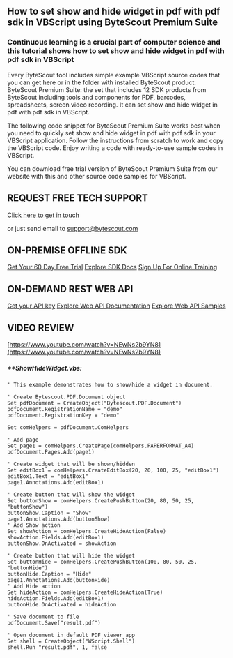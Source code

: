 ## How to set show and hide widget in pdf with pdf sdk in VBScript using ByteScout Premium Suite

### Continuous learning is a crucial part of computer science and this tutorial shows how to set show and hide widget in pdf with pdf sdk in VBScript

Every ByteScout tool includes simple example VBScript source codes that you can get here or in the folder with installed ByteScout product. ByteScout Premium Suite: the set that includes 12 SDK products from ByteScout including tools and components for PDF, barcodes, spreadsheets, screen video recording. It can set show and hide widget in pdf with pdf sdk in VBScript.

The following code snippet for ByteScout Premium Suite works best when you need to quickly set show and hide widget in pdf with pdf sdk in your VBScript application. Follow the instructions from scratch to work and copy the VBScript code. Enjoy writing a code with ready-to-use sample codes in VBScript.

You can download free trial version of ByteScout Premium Suite from our website with this and other source code samples for VBScript.

## REQUEST FREE TECH SUPPORT

[Click here to get in touch](https://bytescout.zendesk.com/hc/en-us/requests/new?subject=ByteScout%20Premium%20Suite%20Question)

or just send email to [support@bytescout.com](mailto:support@bytescout.com?subject=ByteScout%20Premium%20Suite%20Question) 

## ON-PREMISE OFFLINE SDK 

[Get Your 60 Day Free Trial](https://bytescout.com/download/web-installer?utm_source=github-readme)
[Explore SDK Docs](https://bytescout.com/documentation/index.html?utm_source=github-readme)
[Sign Up For Online Training](https://academy.bytescout.com/)


## ON-DEMAND REST WEB API

[Get your API key](https://pdf.co/documentation/api?utm_source=github-readme)
[Explore Web API Documentation](https://pdf.co/documentation/api?utm_source=github-readme)
[Explore Web API Samples](https://github.com/bytescout/ByteScout-SDK-SourceCode/tree/master/PDF.co%20Web%20API)

## VIDEO REVIEW

[https://www.youtube.com/watch?v=NEwNs2b9YN8](https://www.youtube.com/watch?v=NEwNs2b9YN8)




<!-- code block begin -->

##### ****ShowHideWidget.vbs:**
    
```
' This example demonstrates how to show/hide a widget in document.

' Create Bytescout.PDF.Document object
Set pdfDocument = CreateObject("Bytescout.PDF.Document")
pdfDocument.RegistrationName = "demo"
pdfDocument.RegistrationKey = "demo"

Set comHelpers = pdfDocument.ComHelpers

' Add page
Set page1 = comHelpers.CreatePage(comHelpers.PAPERFORMAT_A4)
pdfDocument.Pages.Add(page1)

' Create widget that will be shown/hidden
Set editBox1 = comHelpers.CreateEditBox(20, 20, 100, 25, "editBox1")
editBox1.Text = "editBox1"
page1.Annotations.Add(editBox1)

' Create button that will show the widget
Set buttonShow = comHelpers.CreatePushButton(20, 80, 50, 25, "buttonShow")
buttonShow.Caption = "Show"
page1.Annotations.Add(buttonShow)
' Add Show action
Set showAction = comHelpers.CreateHideAction(False)
showAction.Fields.Add(editBox1)
buttonShow.OnActivated = showAction

' Create button that will hide the widget
Set buttonHide = comHelpers.CreatePushButton(100, 80, 50, 25, "buttonHide")
buttonHide.Caption = "Hide"
page1.Annotations.Add(buttonHide)
' Add Hide action
Set hideAction = comHelpers.CreateHideAction(True)
hideAction.Fields.Add(editBox1)
buttonHide.OnActivated = hideAction

' Save document to file
pdfDocument.Save("result.pdf")

' Open document in default PDF viewer app
Set shell = CreateObject("WScript.Shell")
shell.Run "result.pdf", 1, false

```

<!-- code block end -->